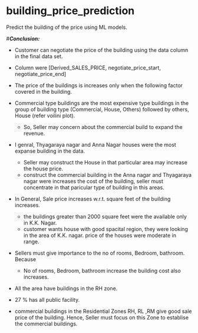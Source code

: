 # building_price_prediction
Predict the building of the price using ML models.

#***Conclusion:***

* Customer can negotiate the price of the building using the data column in the  final data set.

* Column were [Derived_SALES_PRICE,	negotiate_price_start,	negotiate_price_end]

* The price of the buildings is increases only when the following factor covered in the building.

* Commercial type buildings are the most expensive type buildings in the group of building type (Commercial, House, Others) followed by others, House (refer voilini plot).

  * So, Seller may concern about the commercial build to expand the revenue.

* I genral, Thyagaraya nagar and Anna Nagar houses were the most expanse building in the data.

  * Seller may construct the House in that particular area may increase the house price.
  * construct the commercial building in the Anna nagar and Thyagaraya nagar were increases the cost of the building, seller must concentrate in that paricular type of building in this areas.

* In General, Sale price increases w.r.t. square feet of the building increases.
  * the buildings greater than 2000 square feet were the available only in K.K. Nagar. 
  * customer wants house with good spacital region, they were looking in the area of K.K. nagar. price of the houses were moderate in range.

* Sellers must give importance to the no of rooms, Bedroom, bathroom. Because 
  * No of rooms, Bedroom, bathroom increase the building cost also increases.

* All the area have buildings in the RH zone.

* 27 % has all public facility.

* commercial buildings in the Residential Zones RH, RL ,RM give good sale price of the building. Hence, Seller must focus on this Zone to establise the commercial buildings.
